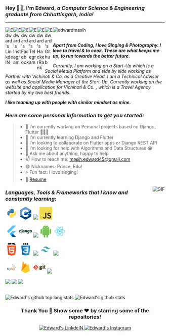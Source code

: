 ### Hey 👋🏽, I'm Edward, _a Computer Science & Engineering graduate from Chhattisgarh, India!_
<hr>
<img src="https://komarev.com/ghpvc/?username=edwardmasih&label=Profile Views&color=blue&style=plastic" alt="edwardmasih"/>

<a href="https://www.linkedin.com/in/edwardmasih/">
  <img align="left" alt="Edward's LinkdeIN" width="25px" src="https://cdn.jsdelivr.net/npm/simple-icons@v3/icons/linkedin.svg" />
</a>
<a href="https://www.instagram.com/edwardmasih_/">
  <img align="left" alt="Edward's Instagram" width="25px" src="https://cdn.jsdelivr.net/npm/simple-icons@v3/icons/instagram.svg" />
</a>
<a href="https://www.facebook.com/edward.masih/">
  <img align="left" alt="Edward's Facebook" width="25px" src="https://cdn.jsdelivr.net/npm/simple-icons@v3/icons/facebook.svg" />
<a href="https://t.me/edwardmasih">
  <img align="left" alt="Edward's Telegram" width="25px" src="https://cdn.jsdelivr.net/npm/simple-icons@v3/icons/telegram.svg" />
</a>
<a href="https://www.hackerrank.com/edwardmasih/">
  <img align="left" alt="Edward's HackerRank" width="25px" src="https://cdn.jsdelivr.net/npm/simple-icons@v3/icons/hackerrank.svg" />
</a>
  <a href="https://www.github.com/edwardmasih/">
  <img align="left" alt="Edward's Github" width="25px" src="https://cdn.jsdelivr.net/npm/simple-icons@v3/icons/github.svg" />
</a>
<br>
<br>

***Apart from Coding, I love Singing & Photography. I love to travel & to cook. These are what keeps me up, to run towards the better future.***

*Currently, I am working on a Start-Up which is a Social Media Platform and side by side working as Partner with Vichinoti & Co. as a Creative Head. I am a Technical Advisor as well as Social Media Manager of the Start-Up. Currently working on the website and application for Vichinoti & Co. , which is a Travel Agency started by my two best friends.*

***I like teaming up with people with similar mindset as mine.***

### _Here are some personal information to get you started:_

>-  🔭  I’m currently working on Personal projects based on Django, Flutter 👨🏽‍💻 <br>
>-  🌱  I’m currently learning Django and Flutter <br>
>-  👯  I’m looking to collaborate on Flutter apps or Django REST API <br>
>-  🤔  I’m looking for help with Algorithms and Data Structures 😭 <br>
>-  💬  Ask me about anything, happy to help <br>
>-  📫  How to reach me: masih.edward45@gmail.com <br>
>-  😄  Nicknames: Prince, Edu! <br>
>-  ⚡  Fun fact: I love singing! <br>
>-  📝  [Resume](https://drive.google.com/file/d/1cg640fMsOwRf0wLBWAqDgr3GWjD9m3NW/view?usp=sharing)

<img align="right" alt="GIF" src="https://media.giphy.com/media/836HiJc7pgzy8iNXCn/giphy.gif"/>

### _Languages, Tools & Frameworks that I know and constantly learning:_
<code><img height="40" src="https://raw.githubusercontent.com/github/explore/80688e429a7d4ef2fca1e82350fe8e3517d3494d/topics/python/python.png"></code>
<code><img height="40" src="https://raw.githubusercontent.com/github/explore/80688e429a7d4ef2fca1e82350fe8e3517d3494d/topics/cpp/cpp.png"></code>
<code><img height="40" src="https://upload.wikimedia.org/wikipedia/en/thumb/3/30/Java_programming_language_logo.svg/300px-Java_programming_language_logo.svg.png"></code>
<code><img height="40" src="https://raw.githubusercontent.com/github/explore/80688e429a7d4ef2fca1e82350fe8e3517d3494d/topics/javascript/javascript.png"></code>

<code><img height="40" src="https://raw.githubusercontent.com/github/explore/80688e429a7d4ef2fca1e82350fe8e3517d3494d/topics/flutter/flutter.png"></code>
<code><img height="40" src="https://raw.githubusercontent.com/github/explore/80688e429a7d4ef2fca1e82350fe8e3517d3494d/topics/django/django.png"></code>
<code><img height="40" src="https://cw-production-assetsbucket-8j84s7jns7p2.s3.amazonaws.com/media/blog-images/drf-logo2.png"></code>
<code><img height="40" src="https://raw.githubusercontent.com/github/explore/80688e429a7d4ef2fca1e82350fe8e3517d3494d/topics/android/android.png"></code>
<code><img height="40" src="https://raw.githubusercontent.com/github/explore/80688e429a7d4ef2fca1e82350fe8e3517d3494d/topics/react/react.png"></code>

<code><img height="40" src="https://raw.githubusercontent.com/github/explore/80688e429a7d4ef2fca1e82350fe8e3517d3494d/topics/html/html.png"></code>
<code><img height="40" src="https://raw.githubusercontent.com/github/explore/80688e429a7d4ef2fca1e82350fe8e3517d3494d/topics/css/css.png"></code>
[<code><img height="40" src="http://pluspng.com/img-png/bootstrap-logo-png-bootstrap-1024.png"></code>](www.getbootstrap.com)
[<code><img height="40" src="https://raw.githubusercontent.com/github/explore/80688e429a7d4ef2fca1e82350fe8e3517d3494d/topics/tailwind/tailwind.png"></code>](https://tailwindcss.com/)
[<code><img height="40" src="https://avatars0.githubusercontent.com/u/67643916?s=400&v=4"></code>](https://www.gethalfmoon.com/docs/introduction/)

<code><img height="40" src="https://raw.githubusercontent.com/github/explore/80688e429a7d4ef2fca1e82350fe8e3517d3494d/topics/mysql/mysql.png"></code>
<code><img height="40" src="https://raw.githubusercontent.com/github/explore/80688e429a7d4ef2fca1e82350fe8e3517d3494d/topics/firebase/firebase.png"></code>
<code><img height="40" src="https://raw.githubusercontent.com/github/explore/80688e429a7d4ef2fca1e82350fe8e3517d3494d/topics/git/git.png"></code>
<code><img height="40" src="https://www.freepnglogos.com/uploads/cisco-png-logo/cisco-ccna-png-logo-16.png"></code>

<code><img height="40" src="https://raw.githubusercontent.com/dhanishgajjar/vscode-icons/master/linux/city-lights.png"></code>
<code><img height="40" src="https://upload.wikimedia.org/wikipedia/commons/3/34/Android_Studio_icon.svg"></code>
<code><img height="40" src="https://upload.wikimedia.org/wikipedia/commons/a/a1/PyCharm_Logo.svg"></code>
<br><br>

![Edward's github top lang stats](https://github-readme-stats.vercel.app/api/top-langs/?username=edwardmasih&hide=kotlin,)
![Edward's github stats](https://github-readme-stats.vercel.app/api?username=edwardmasih&show_icons=true)

<div align="center">
  
### Thank You 🙏 Show some ❤️ by starring some of the repositories!

<a href="https://www.linkedin.com/in/edwardmasih/">
  <img alt="Edward's LinkdeIN" src="https://img.shields.io/badge/-edwardmasih-blue?style=flat&logo=Linkedin&logoColor=white" />
</a>

<a href="https://www.instagram.com/edwardmasih_/">
  <img alt="Edward's Instagram" src="https://img.shields.io/badge/-edwardmasih__-DD2A7B?style=flat&logo=Instagram&logoColor=white" />
</a>

</div>
